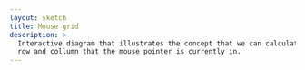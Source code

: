 ```yaml
---
layout: sketch
title: Mouse grid
description: >
  Interactive diagram that illustrates the concept that we can calculate the
  row and collumn that the mouse pointer is currently in.
---
```

